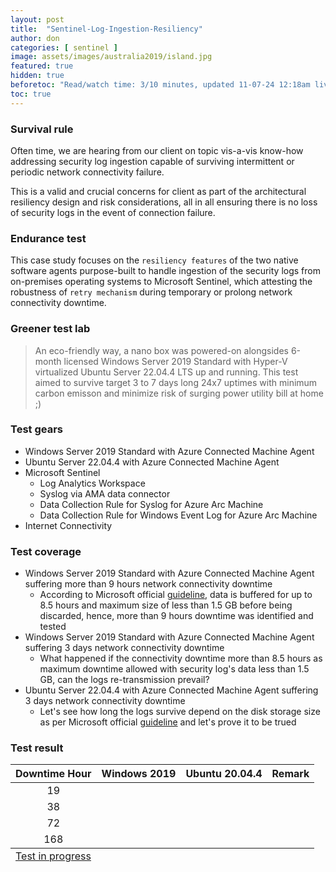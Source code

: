 ```yaml
---
layout: post
title:  "Sentinel-Log-Ingestion-Resiliency"
author: don
categories: [ sentinel ]
image: assets/images/australia2019/island.jpg
featured: true
hidden: true
beforetoc: "Read/watch time: 3/10 minutes, updated 11-07-24 12:18am live"
toc: true
---
```


### Survival rule
Often time, we are hearing from our client on topic vis-a-vis know-how addressing security log ingestion capable of surviving intermittent or periodic network connectivity failure. 

This is a valid and crucial concerns for client as part of the architectural resiliency design and risk considerations, all in all ensuring there is no loss of security logs in the event of connection failure.

### Endurance test
This case study focuses on the `resiliency features` of the two native software agents purpose-built to handle ingestion of the security logs from on-premises operating systems to Microsoft Sentinel, which attesting the robustness of `retry mechanism` during temporary or prolong network connectivity downtime.

### Greener test lab
> An eco-friendly way, a nano box was powered-on alongsides 6-month licensed Windows Server 2019 Standard with Hyper-V virtualized Ubuntu Server 22.04.4 LTS up and running. This test aimed to survive target 3 to 7 days long 24x7 uptimes with minimum carbon emisson and minimize risk of surging power utility bill at home ;)

### Test gears
+ Windows Server 2019 Standard with Azure Connected Machine Agent
+ Ubuntu Server 22.04.4 with Azure Connected Machine Agent
+ Microsoft Sentinel
  + Log Analytics Workspace
  + Syslog via AMA data connector
  + Data Collection Rule for Syslog for Azure Arc Machine
  + Data Collection Rule for Windows Event Log for Azure Arc Machine
+ Internet Connectivity

### Test coverage
+ Windows Server 2019 Standard with Azure Connected Machine Agent suffering more than 9 hours network connectivity downtime
  + According to Microsoft official <a href="https://learn.microsoft.com/en-us/troubleshoot/azure/azure-monitor/log-analytics/windows-agents/mma-troubleshoot-basics#frequently-asked-questions-faq">guideline</a>, data is buffered for up to 8.5 hours and maximum size of less than 1.5 GB before being discarded, hence, more than 9 hours downtime was identified and tested
+ Windows Server 2019 Standard with Azure Connected Machine Agent suffering 3 days network connectivity downtime
  + What happened if the connectivity downtime more than 8.5 hours as maximum downtime allowed with security log's data less than 1.5 GB, can the logs re-transmission prevail?
+ Ubuntu Server 22.04.4 with Azure Connected Machine Agent suffering 3 days network connectivity downtime
  + Let's see how long the logs survive depend on the disk storage size as per Microsoft official <a href="https://learn.microsoft.com/en-us/azure/azure-monitor/agents/azure-monitor-agent-troubleshoot-linux-vm-rsyslog#:~:text=Azure%20Monitor%20Agent%20uses%20local%20persistency%20by%20default
 ">guideline</a> and let's prove it to be trued

### Test result
<table class="blueTable">
<thead>
<tr align="center">
<th>Downtime Hour</th>
<th>Windows 2019</th>
<th>Ubuntu 20.04.4</th>
<th>Remark</th>
</tr>
</thead>
<tfoot>
<tr>
<td colspan="4" align="left">
<div class="links"><a class="active" href="">Test in progress</a></div>
</td>
</tr>
</tfoot>
<tbody align="center">
<tr>
<td>19</td>
<td></td>
<td></td>
<td></td>
</tr>
<tr>
<td>38</td>
<td></td>
<td></td>
<td></td>
</tr>
<tr>
<td>72</td>
<td></td>
<td></td>
<td></td>
</tr>
<tr>
<td>168</td>
<td></td>
<td></td>
<td></td>
</tr>
</tbody>
</table>

